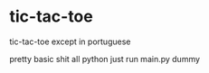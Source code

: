 # tic-tac-toe
tic-tac-toe except in portuguese

pretty basic shit
all python
just run main.py dummy
